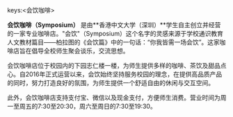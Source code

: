 keys:<会饮咖啡>


**会饮咖啡（Symposium）** 是由**香港中文大学（深圳）**学生自主创立并经营的一家专业咖啡店。\"会饮\"（Symposium）这个名字的灵感来源于学校通识教育人文教材篇目——柏拉图的《会饮篇》中的一句话：“你我皆需一场会饮”。这家咖啡店旨在倡导全校师生聚会谈乐，交流思想。

会饮咖啡店位于校园内的下园志仁楼一楼，为师生提供多样的咖啡、茶饮及甜品点心。自2016年正式运营以来，会饮始终坚持服务校园的理念，在提供高品质产品的同时，努力打造良好的氛围，为师生提供一个舒适自由的休闲与交互空间。

此外，会饮咖啡店支持支付宝、微信以及现金支付，方便师生消费。营业时间为周一至周五的7:30至20:30，周六至周日的7:30至19:30。